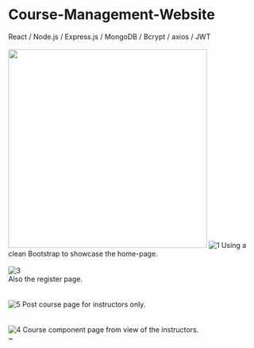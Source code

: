 # Course-Management-Website
 React / Node.js / Express.js / MongoDB / Bcrypt / axios / JWT
 <br>
 <br>
<img src="https://github.com/ziynnyiy/Course-Management-Website/assets/130062212/04e89d5a-a686-4a67-b7c5-8b360ef45840" wigth="400" height="400" />
![1](https://github.com/ziynnyiy/Course-Management-Website/assets/130062212/04e89d5a-a686-4a67-b7c5-8b360ef45840)
Using a clean Bootstrap to showcase the home-page.
<br>
<br>
![3](https://github.com/ziynnyiy/Course-Management-Website/assets/130062212/9d99c407-26df-4321-9fe8-052157288cd0)
<br>
Also the register page.
<br>
<br>
<br>
![5](https://github.com/ziynnyiy/Course-Management-Website/assets/130062212/94b6660b-56ea-4c66-890a-73a70a797be0)
Post course page for instructors only.
<br>
<br>
<br>
![4](https://github.com/ziynnyiy/Course-Management-Website/assets/130062212/b46dba83-43e5-4dd1-884a-0f4e48f7bb56)
Course component page from view of the instructors.<br>
~
